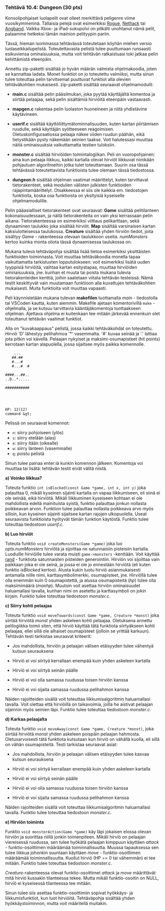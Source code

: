 ### Tehtävä 10.4: Dungeon (30 pts)

Konsolipohjaiset luolapelit ovat olleet merkittävä peligenre viime
vuosikymmeninä. Tällaisia pelejä ovat esimerkiksi
[Rogue](http://en.wikipedia.org/wiki/Rogue_(video_game)),
[Nethack](http://www.nethack.org) tai [Angband](http://rephial.org).
Vaikka Xbox- ja iPad-sukupolvi on pitkälti unohtanut
nämä pelit, palaamme hetkeksi tämän mainion pelityypin pariin.

Tässä, hieman isommassa tehtävässä toteutetaan köyhän miehen versio
luolaseikkailupelistä. Toteutettavasta pelistä tulee puuttumaan
runsaasti esikuviensa ominaisuuksia, mutta voit tehtävän ratkaistuasi
toki jatkaa pelin kehittämistä eteenpäin.

Annettu zip-paketti sisältää jo hyvän määrän valmista ohjelmakoodia, joten se
kannattaa ladata. Monet funktiot on jo toteutettu valmiiksi, mutta sinun tulee
toteuttaa pelin tarvitsemat puuttuvat funktiot alla
olevien tehtäväkohtien mukaisesti. zip-paketti sisältää
seuraavat ohjelmamodulit:

  * **main.c** sisältää pelin pääsilmukan, joka pyytää käyttäjältä
    komentoa ja siirtää pelaajaa, sekä pelin sisältämiä hirviöitä
    eteenpäin vastaavasti.

  * **mapgen.c** rakentaa pelin luolaston huoneineen ja niitä
    yhdistävine käytävineen.

  * **userif.c** sisältää käyttöliittymätominnalisuuden, kuten kartan
    piirtämisen ruudulle, sekä käyttäjän syötteeseen
    reagoimisen. Oletuskonfiguraatiossa pelaaja näkee viiden ruudun
    päähän, eikä tietystikään pysty näkemään seinien taakse. Voit
    halutessasi muuttaa näitä ominaisuuksia vaikuttamatta testien
    tuloksiin.

  * **monster.c** sisältää hirviöiden toimintalogiikan. Peli on
    vuoropohjainen: aina kun pelaaja liikkuu, kaikki kartalla olevat
    hirviöt liikkuvat niinikään pohjautuen algoritmeihin jotka tulet
    toteuttamaan. Suurin osa tässä tehtävässä toteutettavista
    funktioista tulee olemaan tässä tiedostossa.

  * **dungeon.h** sisältää ohjelman vaatimat määrittelyt, kuten
    tarvittavat tietorakenteet, sekä modulien välisten julkisten
    funktioiden rajapintamäärittelyt. Otsakkeessa ei siis ole kaikkia
    em. tiedostojen funktioita, koska osa funktioista on yksityisiä
    kyseiselle ohjelmamodulille.

Pelin pääasialliset tietorakenteet ovat seuraavat: **Game** sisältää
pelitilanteen kokonaisuudessaan, ja näitä tietorakenteita on vain yksi
kerrassaan pelin aikana. Tietorakenteessa on esimerkiksi viittaus
pelikarttaan, sekä dynaaminen taulukko joka sisältää hirviöt. **Map**
sisältää varsinaisen kartan kaksiulotteisessa taulukossa. **Creature**
sisältää yhden hirviön tiedot, joita sisältyy *Game* - rakenteessa
olevaan taulukkoon useita. *numMonsters* kertoo kuinka monta oliota
tässä dynaamisessa taulukossa on.

Mukana tuleva tehtäväpohja sisältää lisää tietoa esimerkiksi
yksittäisten funktioiden toiminnasta. Voit muuttaa tehtäväkoodia
monella tapaa vaikuttamatta tarkistusten lopputulokseen: voit
esimerkiksi lisätä uuden tyyppisiä hirviöitä, vaihtaa kartan
esitystapaa, muuttaa hirviöiden ominaisuuksia, jne. kunhan et muuta
tai poista mukana tulevia tietorakenteiden kenttiä, joihin saatetaan
viitata tehtävän testeissä. Nämä testit keskittyvät vain muutamaan
funktioon alla kuvattujen tehtäväkohtien mukaisesti. Muita funktioita
voit muuttaa vapaasti.

Peli käynnistetään mukana tulevan **makefilen** tuottamalla *main* -
tiedostolla tai VSCoden kautta, kuten aiemmin. Makefile ajetaan komentorivillä
`make` - ohjelmalla, ja se kutsuu tarvittavia kääntäjäkomentoja tuottaakseen
ohjelman. Ajettava ohjelma ei kuitenkaan tee mitään järkevää ennenkuin olet
toteuttanut tehtävän vaatimat funktiot.

Alla on "kuvakaappaus" pelistä, jossa kaikki tehtäväkohdat on
toteutettu. Hirviö 'D' lähestyy pelihahmoa '*' vasemmalta. '#' kuvaa
seinää ja '.' lattiaa jota pitkin voi kävellä. Pelaajan nykyiset ja
maksimi-osumapisteet (hit points) kerrotaan kartan alapuolella, jossa
sijaitsee myös paikka komennolle.

        ...
       ##.##
       #...#
       #...#  #

    ####...##..
    ..D..*.....

    ###########




    HP: 12(12)
    command &gt;

Pelissä on seuraavat komennot:

  * `n`: siirry pohjoiseen (ylös)
  * `s`: siirry etelään (alas)
  * `e`: siirry itään (oikealle)
  * `w`: siirry länteen (vasemmalle)
  * `q`: poistu pelistä

Sinun tulee painaa enter:iä kunkin komennon jälkeen. Komentoja voi
muuttaa tai lisätä: tehtävän testit eivät välitä niistä.

**a) Voinko liikkua?**

Toteuta funktio `int isBlocked(const Game *game, int x, int y)` joka
palauttaa 0, mikäli kyseinen sijainti kartalla on vapaa liikkumiseen,
eli siinä ei ole seinää, eikä hirviötä. Mikäli liikkuminen kyseiseen
kohtaan ei ole mahdollista edellä mainituista syistä, funktio
palauttaa jonkun nollasta poikkeavan arvon. Funktion tulee palauttaa
nollasta poikkeava arvo myös silloin, kun kyseinen sijainti sijaitsee
kartan rajojen ulkopuolella. Useat seuraavista funktioista hyötyvät
tämän funktion käytöstä. Funktio tulee toteuttaa tiedostoon
*userif.c*.

**b) Luo hirviöt**

Toteuta funktio `void createMonsters(Game *game)` joka luo
*opts.numMonsters* hirviötä ja sijoittaa ne satunnaisiin pisteisiin
kartalla. Luoduille hirviöille tulee varata muisti `game->monsters` -kenttään.
Voit käyttää [rand](http://linux.die.net/man/3/rand) - funktiota satunnaisten pisteiden generointiin. Hirviön voi
sijoittaa vain paikkaan joka ei ole seinä,
ja jossa ei ole jo ennestään hirviötä (eli kuten funktio *isBlocked*
kertoo). Alusta kukin luotu hirviö asianmukaisesti antamalla niille
nimi, karttasymbolimerkki, osumapisteet, jne. Hirviöllä tulee olla
enemmän kuin 0 osumapistettä, ja alussa osumapisteitä (*hp*) tulee
olla maksimimäärä (*maxhp*). Muutoin voit asettaa hirviön ominaisuudet
haluamallasi tavalla, kunhan nimi on asetettu ja karttasymboli on
jokin kirjain. Funktio tulee toteuttaa tiedostoon
*monster.c*.

**c) Siirry kohti pelaajaa**

Toteuta funktio `void moveTowards(const Game *game, Creature
*monst)` joka siirtää hirviötä *monst* yhden askeleen kohti
pelaajaa. Oletuksena annettu pelilogiikka toimii siten, että hirviö
käyttää tätä funktiota siirtyäkseen kohti pelaajaa, ellei sillä ole
alhaiset osumapisteet (jolloin se yrittää karkuun). Tehtävän testi
tarkistaa seuraavat kriteerit:

  * Jos mahdollista, hirviön ja pelaajan välisen etäisyyden tulee
    vähentyä kutsun seurauksena

  * Hirviö ei voi siirtyä kerrallaan enempää kuin yhden askeleen kartalla

  * Hirviö ei voi siirtyä seinän päälle

  * Hirviö ei voi olla samassa ruudussa toisen hirviön kanssa

  * Hirviö ei voi sijaita samassa ruudussa pelihahmon kanssa

Näiden rajoitteiden sisällä voit toteuttaa liikkumisalgoritmin
haluamallasi tavalla. Voit olettaa että hirviöillä on taikavoimia,
joilla he aistivat pelaajan sijainnin myös seinien läpi. Funktio tulee toteuttaa tiedostoon
*monster.c*.

**d) Karkaa pelaajalta**

Toteuta funktio `void moveAway(const Game *game, Creature *monst)`, joka
siirtää hirviötä *monst* yhden askeleen poispäin pelaajan
hahmosta. Oletusarvoisesti tätä funktiota kutsutaan kun hirviö on
vähällä kuolla, eli sillä on vähän osumapisteitä. Testi tarkistaa
seuraavat asiat:

  * Jos mahdollista, hirviön ja pelaajan välisen etäisyyden tulee
    kasvaa kutsun seurauksena

  * Hirviö ei voi siirtyä kerrallaan enempää kuin yhden askeleen kartalla

  * Hirviö ei voi siirtyä seinän päälle

  * Hirviö ei voi olla samassa ruudussa toisen hirviön kanssa

  * Hirviö ei voi sijaita samassa ruudussa pelihahmon kanssa

Näiden rajoitteiden sisällä voit toteuttaa liikkumisalgoritmin
haluamallasi tavalla. Funktio tulee toteuttaa tiedostoon
*monster.c*.

**e) Hirviön toiminta**

Funktio `void monsterAction(Game *game)` käy läpi jokaisen elossa
olevan hirviön ja suorittaa niillä jonkin toimenpiteen. Mikäli hirviö
on pelaajan viereisessä ruudussa, sen tulee hyökätä pelaajan kimppuun
käyttäen *attack* - funktio-osoittimen määräämää
toiminnallisuutta. Muussa tapauksessa sen tulee liikkua johonkin
suuntaan käyttäen *move* - funktio-osoittimen määräämää
toiminnallisuutta. Kuollut hirviö (HP == 0 tai vähemmän) ei tee
mitään. Funktio tulee toteuttaa tiedostoon
*monster.c*.

*Creature*-rakenteessa olevat funktio-osoittimet *attack* ja *move*
 määrittävät mitä hirviö kussakin tilanteessa tekee. Mutta mikäli
 funktio-osoitin on NULL, hirviö ei kyseisessä tilanteessa tee
 mitään.

Sinun tulee siis asettaa funktio-osoittimiin sopivat hyökkäys- ja
liikkumisfunktiot, kun luot hirviöitä. Tehtäväpohja sisältää yhden
hyökkäystoiminnon, mutta voit määritellä muitakin.
